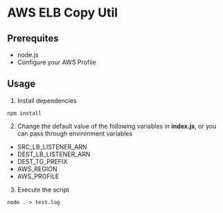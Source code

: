# AWS ELB Copy Util

## Prerequites

* node.js
* Configure your AWS Profile

## Usage

1. Install dependencies
```
npm install
```

2. Change the default value of the following variables in **index.js**, or you can pass through environment variables
  * SRC_LB_LISTENER_ARN
  * DEST_LB_LISTENER_ARN
  * DEST_TG_PREFIX
  * AWS_REGION
  * AWS_PROFILE

3. Execute the script
```
node . > test.log
```

